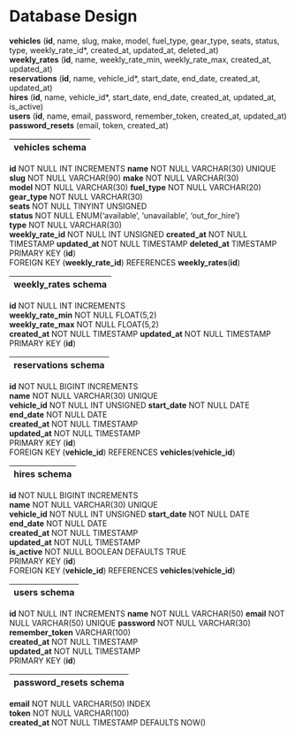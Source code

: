 # Database Design  
__vehicles__ (__id__, name, slug, make, model, fuel_type, gear_type, seats, status, type, weekly_rate_id*, created_at, updated_at, deleted_at)  
__weekly_rates__ (__id__, name, weekly_rate_min, weekly_rate_max, created_at, updated_at)  
__reservations__ (__id__, name, vehicle_id*, start_date, end_date, created_at, updated_at)  
__hires__ (__id__, name, vehicle_id*, start_date, end_date, created_at, updated_at, is_active)  
__users__ (__id__, name, email, password, remember_token, created_at, updated_at)    
__password_resets__ (email, token, created_at)

|   vehicles schema             |
|:----------------------------- |
 __id__ NOT NULL INT INCREMENTS 
 __name__ NOT NULL VARCHAR(30) UNIQUE
 __slug__ NOT NULL VARCHAR(90)
 __make__ NOT NULL VARCHAR(30)    
 __model__ NOT NULL VARCHAR(30) 
 __fuel_type__ NOT NULL VARCHAR(20)  
 __gear_type__ NOT NULL VARCHAR(30)   
 __seats__ NOT NULL TINYINT UNSIGNED  
 __status__ NOT NULL ENUM(‘available’, ‘unavailable’, ‘out_for_hire’)  
 __type__ NOT NULL VARCHAR(30)   
 __weekly_rate_id__ NOT NULL INT UNSIGNED
 __created_at__	NOT NULL TIMESTAMP 
 __updated_at__	NOT NULL TIMESTAMP 
 __deleted_at__	TIMESTAMP    
 PRIMARY KEY (__id__)  
 FOREIGN KEY (__weekly_rate_id__) REFERENCES __weekly_rates__(__id__)  

| weekly_rates schema          |
|:----------------------------- |
__id__ NOT NULL INT INCREMENTS  
__weekly_rate_min__ NOT NULL FLOAT(5,2)  
__weekly_rate_max__ NOT NULL FLOAT(5,2)  
__created_at__	NOT NULL TIMESTAMP 
__updated_at__	NOT NULL TIMESTAMP     
PRIMARY KEY (__id__)  

| reservations schema           |
|:----------------------------- |
__id__ NOT NULL BIGINT INCREMENTS  
__name__ NOT NULL VARCHAR(30) UNIQUE  
__vehicle_id__ NOT NULL INT UNSIGNED 
__start_date__ NOT NULL DATE  
__end_date__ NOT NULL DATE   
__created_at__	NOT NULL TIMESTAMP  
__updated_at__	NOT NULL TIMESTAMP      
PRIMARY KEY (__id__)  
FOREIGN KEY (__vehicle_id__) REFERENCES __vehicles__(__vehicle_id__)  

| hires schema                  |
|:----------------------------- |
__id__ NOT NULL BIGINT INCREMENTS  
__name__ NOT NULL VARCHAR(30) UNIQUE  
__vehicle_id__ NOT NULL INT UNSIGNED
__start_date__ NOT NULL DATE  
__end_date__ NOT NULL DATE    
__created_at__	NOT NULL TIMESTAMP  
__updated_at__	NOT NULL TIMESTAMP   
__is_active__ NOT NULL BOOLEAN DEFAULTS TRUE    
PRIMARY KEY (__id__)  
FOREIGN KEY (__vehicle_id__) REFERENCES __vehicles__(__vehicle_id__)  

| users schema                 |
|:---------------------------- |
__id__ NOT NULL INT INCREMENTS
__name__ NOT NULL VARCHAR(50)
__email__ NOT NULL VARCHAR(50) UNIQUE
__password__ NOT NULL VARCHAR(30)  
__remember_token__ VARCHAR(100)     
__created_at__	NOT NULL TIMESTAMP   
__updated_at__	NOT NULL TIMESTAMP   
PRIMARY KEY (__id__)

| password_resets schema       |  
|:---------------------------- |  
__email__ NOT NULL VARCHAR(50) INDEX    
__token__ NOT NULL VARCHAR(100)  
__created_at__ NOT NULL TIMESTAMP DEFAULTS NOW()   